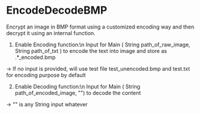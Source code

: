 # EncodeDecodeBMP
 Encrypt an image in BMP format using a customized encoding way and then decrypt it using an internal function.


1. Enable Encoding function:\n
   Input for Main ( String path_of_raw_image, String path_of_txt ) to encode the text into image and store as .*_encoded.bmp

 -> If no input is provided, will use test file test_unencoded.bmp and test.txt for encoding purpose by default

2. Enable Decoding function:\n
   Input for Main ( String path_of_encoded_image, "") to decode the content

-> \"" is any String input whatever


   
